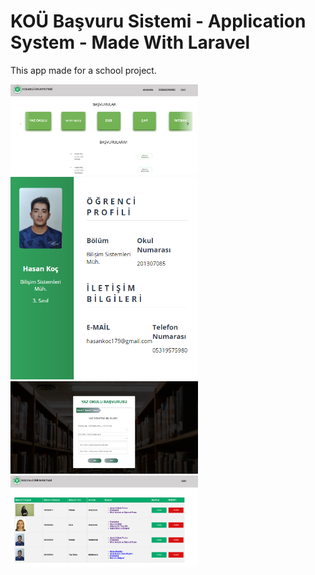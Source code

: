 # KOÜ Başvuru Sistemi - Application System - Made With Laravel

This app made for a school project.

<div class="row">
  <img src="images/Screenshot_1.png" width="300"/>
  <img src="images/Screenshot_2.png" width="300"/>
</div>
<div class="row">
  <img src="images/Screenshot_3.png" width="300"/>
  <img src="images/Screenshot_4.png" width="300"/>
</div>


